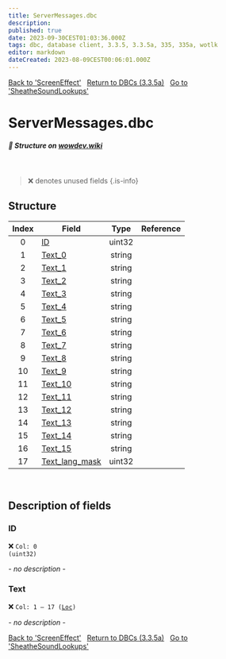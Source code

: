 ```yaml
---
title: ServerMessages.dbc
description:
published: true
date: 2023-09-30CEST01:03:36.000Z
tags: dbc, database client, 3.3.5, 3.3.5a, 335, 335a, wotlk
editor: markdown
dateCreated: 2023-08-09CEST00:06:01.000Z
---
```

<a href="https://trinitycore.info/files/DBC/335/screeneffect" class="mt-5 v-btn v-btn--depressed v-btn--flat v-btn--outlined theme--light v-size--default darkblue--text text--lighten-3"><span class="v-btn__content"><i aria-hidden="true" class="v-icon notranslate v-icon--left mdi mdi-arrow-left theme--light"></i><span>Back to 'ScreenEffect'</span></span></a>&nbsp;&nbsp;&nbsp;<a href="https://trinitycore.info/files/DBC/335/DBC" class="mt-5 v-btn v-btn--depressed v-btn--flat v-btn--outlined theme--light v-size--default darkblue--text text--lighten-3"><span class="v-btn__content"><i aria-hidden="true" class="v-icon notranslate v-icon--left mdi mdi-home-outline theme--light"></i><span>Return to DBCs (3.3.5a)</span></span></a>&nbsp;&nbsp;&nbsp;<a href="https://trinitycore.info/files/DBC/335/sheathesoundlookups" class="mt-5 v-btn v-btn--depressed v-btn--flat v-btn--outlined theme--light v-size--default darkblue--text text--lighten-3"><span class="v-btn__content"><span>Go to 'SheatheSoundLookups'</span><i aria-hidden="true" class="v-icon notranslate v-icon--right mdi mdi-arrow-right theme--light"></i></span></a>

# ServerMessages.dbc
##### :pencil: Structure on [wowdev.wiki](https://wowdev.wiki/DB/ServerMessages)
&nbsp;

> :x: denotes unused fields
{.is-info}


## Structure

| Index | Field | Type | Reference |
| :---: | --- | :---: | --- |
| 0 | [ID](#id-alt) | uint32 |  |
| 1 | [Text_0](#text) | string |  |
| 2 | [Text_1](#text) | string |  |
| 3 | [Text_2](#text) | string |  |
| 4 | [Text_3](#text) | string |  |
| 5 | [Text_4](#text) | string |  |
| 6 | [Text_5](#text) | string |  |
| 7 | [Text_6](#text) | string |  |
| 8 | [Text_7](#text) | string |  |
| 9 | [Text_8](#text) | string |  |
| 10 | [Text_9](#text) | string |  |
| 11 | [Text_10](#text) | string |  |
| 12 | [Text_11](#text) | string |  |
| 13 | [Text_12](#text) | string |  |
| 14 | [Text_13](#text) | string |  |
| 15 | [Text_14](#text) | string |  |
| 16 | [Text_15](#text) | string |  |
| 17 | [Text_lang_mask](#text) | uint32 |  |
&nbsp;
## Description of fields

### ID <!-- {#id-alt} -->
:x: <code>Col: 0 (uint32)</code>

*- no description -*
&nbsp;

### Text
:x: <code>Col: 1 &ndash; 17 ([Loc](/how-to/localization))</code>

*- no description -*
&nbsp;

<a href="https://trinitycore.info/files/DBC/335/screeneffect" class="mt-5 v-btn v-btn--depressed v-btn--flat v-btn--outlined theme--light v-size--default darkblue--text text--lighten-3"><span class="v-btn__content"><i aria-hidden="true" class="v-icon notranslate v-icon--left mdi mdi-arrow-left theme--light"></i><span>Back to 'ScreenEffect'</span></span></a>&nbsp;&nbsp;&nbsp;<a href="https://trinitycore.info/files/DBC/335/DBC" class="mt-5 v-btn v-btn--depressed v-btn--flat v-btn--outlined theme--light v-size--default darkblue--text text--lighten-3"><span class="v-btn__content"><i aria-hidden="true" class="v-icon notranslate v-icon--left mdi mdi-home-outline theme--light"></i><span>Return to DBCs (3.3.5a)</span></span></a>&nbsp;&nbsp;&nbsp;<a href="https://trinitycore.info/files/DBC/335/sheathesoundlookups" class="mt-5 v-btn v-btn--depressed v-btn--flat v-btn--outlined theme--light v-size--default darkblue--text text--lighten-3"><span class="v-btn__content"><span>Go to 'SheatheSoundLookups'</span><i aria-hidden="true" class="v-icon notranslate v-icon--right mdi mdi-arrow-right theme--light"></i></span></a>
